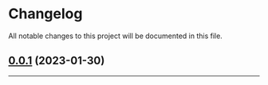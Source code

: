 <!--- BEGIN HEADER -->
# Changelog

All notable changes to this project will be documented in this file.
<!--- END HEADER -->

## [0.0.1](https://github.com/mateusmacedo/laravel-starkit/compare/0.0.0...v0.0.1) (2023-01-30)


---

